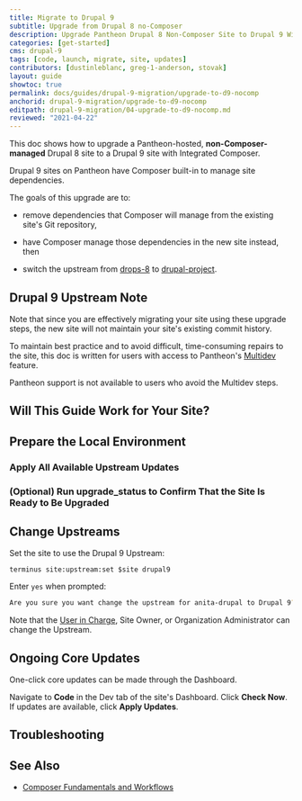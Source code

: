 ```yaml
---
title: Migrate to Drupal 9
subtitle: Upgrade from Drupal 8 no-Composer
description: Upgrade Pantheon Drupal 8 Non-Composer Site to Drupal 9 With Integrated Composer
categories: [get-started]
cms: drupal-9
tags: [code, launch, migrate, site, updates]
contributors: [dustinleblanc, greg-1-anderson, stovak]
layout: guide
showtoc: true
permalink: docs/guides/drupal-9-migration/upgrade-to-d9-nocomp
anchorid: drupal-9-migration/upgrade-to-d9-nocomp
editpath: drupal-9-migration/04-upgrade-to-d9-nocomp.md
reviewed: "2021-04-22"
---
```


This doc shows how to upgrade a Pantheon-hosted, **non-Composer-managed** Drupal 8 site to a Drupal 9 site with Integrated Composer.

Drupal 9 sites on Pantheon have Composer built-in to manage site dependencies.

The goals of this upgrade are to:

- remove dependencies that Composer will manage from the existing site's Git repository, 

- have Composer manage those dependencies in the new site instead, then

- switch the upstream from [drops-8](https://github.com/pantheon-systems/drops-8) to [drupal-project](https://github.com/pantheon-systems/drupal-project).

## Drupal 9 Upstream Note

<Partial file="drupal-9/drupal-9-upstream-note.md" />

Note that since you are effectively migrating your site using these upgrade steps, the new site will not maintain your site's existing commit history.

<Alert title="Multidev Required" type="danger">

To maintain best practice and to avoid difficult, time-consuming repairs to the site, this doc is written for users with access to Pantheon's [Multidev](/multidev) feature.

Pantheon support is not available to users who avoid the Multidev steps.

</Alert>

## Will This Guide Work for Your Site?

<Partial file="drupal-9/upgrade-site-requirements.md" />

## Prepare the Local Environment

<Partial file="drupal-9/prepare-local-environment.md" />

### Apply All Available Upstream Updates

<Partial file="drupal-apply-upstream-updates.md" />

### (Optional) Run upgrade_status to Confirm That the Site Is Ready to Be Upgraded

<Partial file="drupal-9/drupal-upgrade-status.md" />

<Partial file="drupal-8-convert-to-composer.md" />

## Change Upstreams

Set the site to use the Drupal 9 Upstream:

```bash{promptUser:user}
terminus site:upstream:set $site drupal9
```

Enter `yes` when prompted:

```bash
Are you sure you want change the upstream for anita-drupal to Drupal 9? (yes/no) [no]:
```

Note that the [User in Charge](/change-management#site-level-roles-and-permissions), Site Owner, or Organization Administrator can change the Upstream.

## Ongoing Core Updates

One-click core updates can be made through the Dashboard.

Navigate to **Code** in the Dev tab of the site's Dashboard. Click **Check Now**. If updates are available, click **Apply Updates**.

## Troubleshooting

<Partial file="composer-updating.md" />

## See Also

- [Composer Fundamentals and Workflows](/composer)
